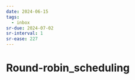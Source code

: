 ```yaml
---
date: 2024-06-15
tags:
  - inbox
sr-due: 2024-07-02
sr-interval: 1
sr-ease: 227
---
```


# Round-robin_scheduling


